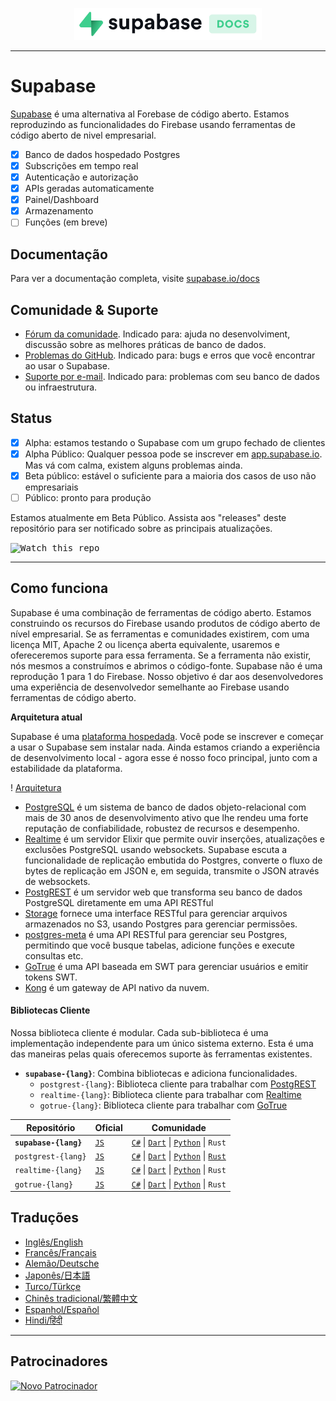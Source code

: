 <p align="center">
    <img width="300" src="https://raw.githubusercontent.com/supabase/supabase/master/web/static/supabase-light-with-background.svg"/>
</p>

---

# Supabase

[Supabase](https://supabase.io) é uma alternativa al Forebase de código aberto. Estamos reproduzindo as funcionalidades do Firebase usando ferramentas de código aberto de nivel empresarial.

- [x] Banco de dados hospedado Postgres
- [x] Subscrições em tempo real
- [x] Autenticação e autorização
- [x] APIs geradas automaticamente
- [x] Painel/Dashboard
- [x] Armazenamento
- [ ] Funções (em breve)

## Documentação

Para ver a documentação completa, visite [supabase.io/docs](https://supabase.io/docs)

## Comunidade & Suporte

- [Fórum da comunidade](https://github.com/supabase/supabase/discussions). Indicado para: ajuda no desenvolviment, discussão sobre as melhores práticas de banco de dados.
- [Problemas do GitHub](https://github.com/supabase/supabase/issues). Indicado para: bugs e erros que você encontrar ao usar o Supabase.
- [Suporte por e-mail](https://supabase.io/docs/support#business-support). Indicado para: problemas com seu banco de dados ou infraestrutura.


## Status

- [x] Alpha: estamos testando o Supabase com um grupo fechado de clientes
- [x] Alpha Público: Qualquer pessoa pode se inscrever em [app.supabase.io](https://app.supabase.io). Mas vá com calma, existem alguns problemas ainda.
- [x] Beta público: estável o suficiente para a maioria dos casos de uso não empresariais
- [ ] Público: pronto para produção

Estamos atualmente em Beta Público. Assista aos "releases" deste repositório para ser notificado sobre as principais atualizações.

<kbd><img src="https://gitcdn.link/repo/supabase/supabase/master/web/static/watch-repo.gif" alt="Watch this repo"/></kbd>

---

## Como funciona

Supabase é uma combinação de ferramentas de código aberto. Estamos construindo os recursos do Firebase usando produtos de código aberto de nível empresarial. Se as ferramentas e comunidades existirem, com uma licença MIT, Apache 2 ou licença aberta equivalente, usaremos e ofereceremos suporte para essa ferramenta. Se a ferramenta não existir, nós mesmos a construímos e abrimos o código-fonte. Supabase não é uma reprodução 1 para 1 do Firebase. Nosso objetivo é dar aos desenvolvedores uma experiência de desenvolvedor semelhante ao Firebase usando ferramentas de código aberto.

**Arquitetura atual**

Supabase é uma [plataforma hospedada](https://app.supabase.io). Você pode se inscrever e começar a usar o Supabase sem instalar nada. Ainda estamos criando a experiência de desenvolvimento local - agora esse é nosso foco principal, junto com a estabilidade da plataforma.

! [Arquitetura](https://supabase.io/assets/images/supabase-architecture-9050a7317e9ec7efb7807f5194122e48.png)

- [PostgreSQL](https://www.postgresql.org/) é um sistema de banco de dados objeto-relacional com mais de 30 anos de desenvolvimento ativo que lhe rendeu uma forte reputação de confiabilidade, robustez de recursos e desempenho.
- [Realtime](https://github.com/supabase/realtime) é um servidor Elixir que permite ouvir inserções, atualizações e exclusões PostgreSQL usando websockets. Supabase escuta a funcionalidade de replicação embutida do Postgres, converte o fluxo de bytes de replicação em JSON e, em seguida, transmite o JSON através de websockets.
- [PostgREST](http://postgrest.org/) é um servidor web que transforma seu banco de dados PostgreSQL diretamente em uma API RESTful
- [Storage](https://github.com/supabase/storage-api) fornece uma interface RESTful para gerenciar arquivos armazenados no S3, usando Postgres para gerenciar permissões.
- [postgres-meta](https://github.com/supabase/postgres-meta) é uma API RESTful para gerenciar seu Postgres, permitindo que você busque tabelas, adicione funções e execute consultas etc.
- [GoTrue](https://github.com/netlify/gotrue) é uma API baseada em SWT para gerenciar usuários e emitir tokens SWT.
- [Kong](https://github.com/Kong/kong) é um gateway de API nativo da nuvem.

#### Bibliotecas Cliente

Nossa biblioteca cliente é modular. Cada sub-biblioteca é uma implementação independente para um único sistema externo. Esta é uma das maneiras pelas quais oferecemos suporte às ferramentas existentes.

- **`supabase-{lang}`**: Combina bibliotecas e adiciona funcionalidades.
   - `postgrest-{lang}`: Biblioteca cliente para trabalhar com [PostgREST](https://github.com/postgrest/postgrest)
   - `realtime-{lang}`: Biblioteca cliente para trabalhar com [Realtime](https://github.com/supabase/realtime)
   - `gotrue-{lang}`: Biblioteca cliente para trabalhar com [GoTrue](https://github.com/netlify/gotrue)

| Repositório           | Oficial                                          | Comunidade                                                                                                                                                                                                                 |
| --------------------- | ------------------------------------------------ | -------------------------------------------------------------------------------------------------------------------------------------------------------------------------------------------------------------------------- |
| **`supabase-{lang}`** | [`JS`](https://github.com/supabase/supabase-js)  | [`C#`](https://github.com/supabase/supabase-csharp) \| [`Dart`](https://github.com/supabase/supabase-dart) \| [`Python`](https://github.com/supabase/supabase-py) \| `Rust`                                                |
| `postgrest-{lang}`    | [`JS`](https://github.com/supabase/postgrest-js) | [`C#`](https://github.com/supabase/postgrest-csharp) \| [`Dart`](https://github.com/supabase/postgrest-dart) \| [`Python`](https://github.com/supabase/postgrest-py) \| [`Rust`](https://github.com/supabase/postgrest-rs) |
| `realtime-{lang}`     | [`JS`](https://github.com/supabase/realtime-js)  | [`C#`](https://github.com/supabase/realtime-csharp) \| [`Dart`](https://github.com/supabase/realtime-dart) \| [`Python`](https://github.com/supabase/realtime-py) \| `Rust`                                                |
| `gotrue-{lang}`       | [`JS`](https://github.com/supabase/gotrue-js)    | [`C#`](https://github.com/supabase/gotrue-csharp) \| [`Dart`](https://github.com/supabase/gotrue-dart) \| [`Python`](https://github.com/supabase/gotrue-py) \| `Rust`                                                      |

## Traduções

- [Inglês/English](https://github.com/supabase/supabase)
- [Francês/Français](https://github.com/supabase/supabase/blob/master/i18n/README.fr.md)
- [Alemão/Deutsche](https://github.com/supabase/supabase/blob/master/i18n/README.de.md)
- [Japonês/日本語](https://github.com/supabase/supabase/blob/master/i18n/README.jp.md)
- [Turco/Türkçe](https://github.com/supabase/supabase/blob/master/i18n/README.tr.md)
- [Chinês tradicional/繁體中文](https://github.com/supabase/supabase/blob/master/i18n/README.zh-tw.md)
- [Espanhol/Español](https://github.com/supabase/supabase/blob/master/i18n/README.es.md)
- [Hindi/हिंदी](https://github.com/supabase/supabase/blob/master/i18n/README.hi.md)

---

## Patrocinadores

[![Novo Patrocinador](https://user-images.githubusercontent.com/10214025/90518111-e74bbb00-e198-11ea-8f88-c9e3c1aa4b5b.png)](https://github.com/sponsors/supabase)
